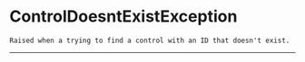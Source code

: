 # ControlDoesntExistException 
 ```
 Raised when a trying to find a control with an ID that doesn't exist. 
```
--- 